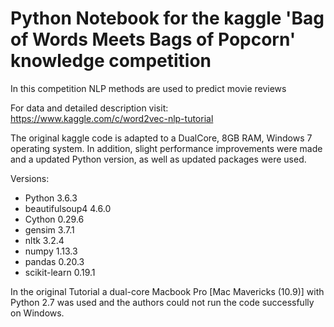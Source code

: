 # Python Notebook for the kaggle 'Bag of Words Meets Bags of Popcorn' knowledge competition

In this competition NLP methods are used to predict movie reviews

For data and detailed description visit: https://www.kaggle.com/c/word2vec-nlp-tutorial

The original kaggle code is adapted to a DualCore, 8GB RAM, Windows 7 operating system. In addition, slight performance improvements were made and a updated Python version, as well as updated packages were used. 

Versions:
* Python 3.6.3
* beautifulsoup4 4.6.0
* Cython 0.29.6
* gensim 3.7.1
* nltk 3.2.4
* numpy 1.13.3
* pandas 0.20.3
* scikit-learn 0.19.1

In the original Tutorial a dual-core Macbook Pro [Mac Mavericks (10.9)] with Python 2.7 was used and the authors could not run the code successfully on Windows.
